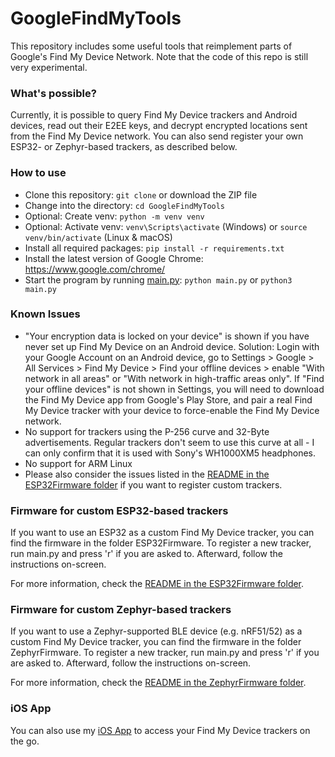 # GoogleFindMyTools

This repository includes some useful tools that reimplement parts of Google's Find My Device Network. Note that the code of this repo is still very experimental.

### What's possible?
Currently, it is possible to query Find My Device trackers and Android devices, read out their E2EE keys, and decrypt encrypted locations sent from the Find My Device network. You can also send register your own ESP32- or Zephyr-based trackers, as described below.

### How to use
- Clone this repository: `git clone` or download the ZIP file
- Change into the directory: `cd GoogleFindMyTools`
- Optional: Create venv: `python -m venv venv`
- Optional: Activate venv: `venv\Scripts\activate` (Windows) or `source venv/bin/activate` (Linux & macOS)
- Install all required packages: `pip install -r requirements.txt`
- Install the latest version of Google Chrome: https://www.google.com/chrome/
- Start the program by running [main.py](main.py): `python main.py` or `python3 main.py`

### Known Issues
- "Your encryption data is locked on your device" is shown if you have never set up Find My Device on an Android device. Solution: Login with your Google Account on an Android device, go to Settings > Google > All Services > Find My Device > Find your offline devices > enable "With network in all areas" or "With network in high-traffic areas only". If "Find your offline devices" is not shown in Settings, you will need to download the Find My Device app from Google's Play Store, and pair a real Find My Device tracker with your device to force-enable the Find My Device network.
- No support for trackers using the P-256 curve and 32-Byte advertisements. Regular trackers don't seem to use this curve at all - I can only confirm that it is used with Sony's WH1000XM5 headphones.
- No support for ARM Linux
- Please also consider the issues listed in the [README in the ESP32Firmware folder](ESP32Firmware/README.md) if you want to register custom trackers.

### Firmware for custom ESP32-based trackers
If you want to use an ESP32 as a custom Find My Device tracker, you can find the firmware in the folder ESP32Firmware. To register a new tracker, run main.py and press 'r' if you are asked to. Afterward, follow the instructions on-screen.

For more information, check the [README in the ESP32Firmware folder](ESP32Firmware/README.md).

### Firmware for custom Zephyr-based trackers
If you want to use a Zephyr-supported BLE device (e.g. nRF51/52) as a custom Find My Device tracker, you can find the firmware in the folder ZephyrFirmware. To register a new tracker, run main.py and press 'r' if you are asked to. Afterward, follow the instructions on-screen.

For more information, check the [README in the ZephyrFirmware folder](ZephyrFirmware/README.md).

### iOS App
You can also use my [iOS App](https://testflight.apple.com/join/rGqa2mTe) to access your Find My Device trackers on the go.
